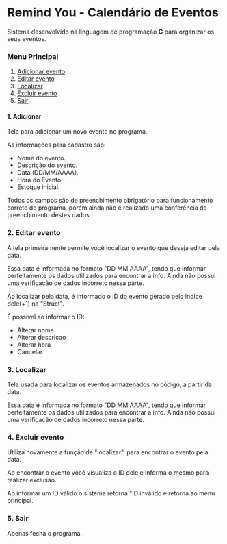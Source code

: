 # Remind You - Calendário de Eventos

Sistema desenvolvido na linguagem de programação **C** para organizar os seus eventos.

### Menu Principal

1. [Adicionar evento](#adicionar-evento)
2. [Editar evento](#editar-evento)
3. [Localizar](#localizar)
4. [Excluir evento](#excluir-evento)
5. [Sair](#sair)

#### 1. Adicionar <a name="adicionar-evento"></a>

Tela para adicionar um novo evento no programa.

As informações para cadastro são:

- Nome do evento.
- Descrição do evento.
- Data (DD/MM/AAAA).
- Hora do Evento.
- Estoque inicial.

Todos os campos são de preenchimento obrigatório para funcionamento correto do programa, porém ainda não é realizado uma conferência de preenchimento destes dados.

### 2. Editar evento <a name="editar-evento"></a>

A tela primeiramente permite você localizar o evento que deseja editar pela data.

Essa data é informada no formato "DD MM AAAA", tendo que informar perfeitamente os dados utilizados para encontrar a info.
Ainda não possui uma verificação de dados incorreto nessa parte.

Ao localizar pela data, é informado o ID do evento gerado pelo indice dele(+1) na "Struct".  

É possível ao informar o ID:

- Alterar nome
- Alterar descricao
- Alterar hora
- Cancelar

### 3. Localizar <a name="localizar"></a>

Tela usada para localizar os eventos armazenados no código, a partir da data.

Essa data é informada no formato "DD MM AAAA", tendo que informar perfeitamente os dados utilizados para encontrar a info.
Ainda não possui uma verificação de dados incorreto nessa parte.

### 4. Excluir evento <a name="excluir-evento"></a>

Utiliza novamente a função de "localizar", para encontrar o evento pela data.

Ao encontrar o evento você visualiza o ID dele e informa o mesmo para realizar exclusão.

Ao informar um ID válido o sistema retorna "ID inválido e retorna ao menu principal.

### 5. Sair <a name="sair"></a>

Apenas fecha o programa.
